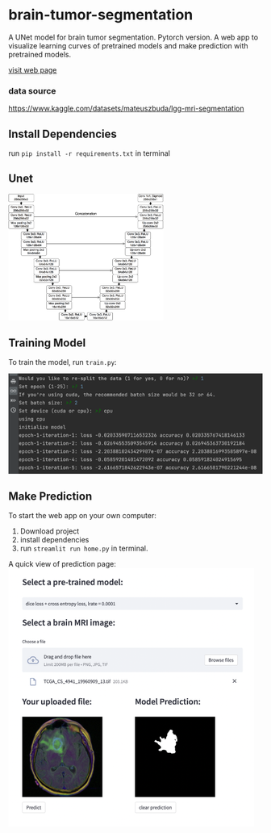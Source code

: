 # brain-tumor-segmentation
A UNet model for brain tumor segmentation. Pytorch version. 
A web app to visualize learning curves of pretrained models and make prediction with pretrained models.

<a href="https://hua2980-brain-tumor-segmentation-home-0fuyzc.streamlit.app">visit web page<a>

### data source
https://www.kaggle.com/datasets/mateuszbuda/lgg-mri-segmentation


## Install Dependencies
run `pip install -r requirements.txt` in terminal 

## Unet

<img src="data/data_analysis/unet_brain_mri.png" style="zoom:30%;" />


## Training Model

To train the model, run `train.py`:

<img src="data/data_analysis/training process.png" style="zoom:80%"/>

## Make Prediction

To start the web app on your own computer:
1. Download project
2. install dependencies
3. run `streamlit run home.py` in terminal.

A quick view of prediction page:
<img src="data/data_analysis/prediction page.png" style="zoom:50%"/>
